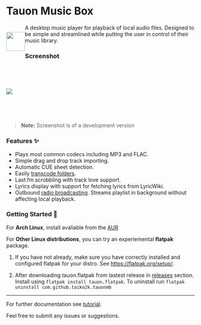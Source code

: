 # Tauon Music Box

<img src="https://user-images.githubusercontent.com/17271572/41101848-6ccf4ed0-6ab9-11e8-8ce8-7f62060b39c9.png" align="left" height="50px" hspace="0px" vspace="20px">

A desktop music player for playback of local audio files.
Designed to be simple and streamlined while putting the user in control of their music library.

### Screenshot

<img src="https://user-images.githubusercontent.com/17271572/41102318-b202263e-6aba-11e8-8fd6-2add18ab9608.jpg" hspace="0px" vspace="60px">

> **Note:** Screenshot is of a development version

### Features :sparkles:

  - Plays most common codecs including MP3 and FLAC.
  - Simple drag and drop track importing.
  - Automatic CUE sheet detection.
  - Easily [transcode folders](https://github.com/Taiko2k/tauonmb/wiki/Transcoding-for-PMP-DAP-Smartphone).
  - Last.fm scrobbling with track love support.
  - Lyrics display with support for fetching lyrics from LyricWiki.
  - Outbound [radio broadcasting](https://github.com/Taiko2k/tauonmb/wiki/Outbound-Broadcasting). Streams playlist in background without affecting local playback.

### Getting Started :dizzy:

For __Arch Linux__, install avaliable from the [AUR](https://aur.archlinux.org/packages/tauon-music-box/)  

For __Other Linux distributions__, you can try an experiemental **flatpak** package.
 
 1. If you have not already, make sure you have correctly installed and configured flatpak for your distro. See https://flatpak.org/setup/.
 
 2. After downloading tauon.flatpak from lastest release in [releases](https://github.com/Taiko2k/tauonmb/releases) section. Install using `flatpak install tauon.flatpak`. To uninstall run `flatpak uninstall com.github.taiko2k.tauonmb`

___

For further documentation see [tutorial](https://github.com/Taiko2k/tauonmb/wiki/Basic-Use-Tutorial).

Feel free to submit any issues or suggestions.

